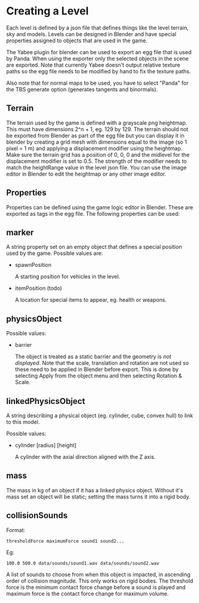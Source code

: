 Creating a Level
================

Each level is defined by a json file that defines things like the
level terrain, sky and models. Levels can be designed
in Blender and have special properties assigned to objects that
are used in the game.

The Yabee plugin for blender can be used to export an egg file
that is used by Panda. When using the exporter only the selected
objects in the scene are exported.
Note that currently Yabee doesn't output relative texture paths so
the egg file needs to be modified by hand to fix the texture paths.

Also note that for normal maps to be used, you have to select "Panda"
for the TBS generate option (generates tangents and binormals).

Terrain
-------

The terrain used by the game is defined with a grayscale png
heightmap. This must have dimensions 2^n + 1, eg. 129 by 129.
The terrain should not be exported from Blender as part of the egg file
but you can display it in blender by creating a grid mesh with dimensions
equal to the image (so 1 pixel = 1 m) and applying a
displacement modifier using the heightmap.
Make sure the terrain grid has a position of 0, 0, 0 and the midlevel
for the displacement modifier is set to 0.5. The strength of the modifier
needs to match the heightRange value in the level json file.
You can use the image editor in Blender to edit the heightmap or any
other image editor.

Properties
----------

Properties can be defined using the game logic editor in Blender.
These are exported as tags in the egg file.
The following properties can be used:

## marker

A string property set on an empty object that defines a special
position used by the game.
Possible values are:

* spawnPosition

  A starting position for vehicles in the level.

* itemPosition (todo)

  A location for special items to appear, eg. health or weapons.

## physicsObject

Possible values:

* barrier

  The object is treated as a static barrier and the geometry
  is _not displayed_. Note that the scale, translation and rotation
  are not used so these need to be applied in Blender before export.
  This is done by selecting Apply from the object menu and
  then selecting Rotation & Scale.

## linkedPhysicsObject

A string describing a physical object (eg. cylinder, cube, convex hull)
to link to this model.

Possible values:

* cylinder [radius] [height]

  A cylinder with the axial direction aligned with the Z axis.

## mass

The mass in kg of an object if it has a linked physics object.
Without it's mass set an object will be static; setting the mass
turns it into a rigid body.

## collisionSounds

Format:

    thresholdForce maximumForce sound1 sound2...

Eg:

    100.0 500.0 data/sounds/sound1.wav data/sounds/sound2.wav

A list of sounds to choose from when this object is impacted,
in ascending order of collision magnitude. This only works on
rigid bodies. The threshold force is the minimum contact force change
before a sound is played and maximum force is the contact force change
for maximum volume.
